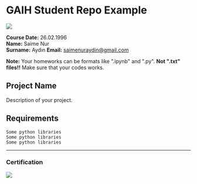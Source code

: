 # GAIH Student Repo Example
![](img/logo.png)

**Course Date:** 26.02.1996  
**Name:** Saime Nur  
**Surname:** Aydın 
**Email:** saimenuraydin@gmail.com  

**Note:** Your homeworks can be formats like ".ipynb" and ".py". **Not ".txt" files!!** Make sure that your codes works.  

## Project Name
Description of your project.

## Requirements
```
Some python libraries
Some python libraries
Some python libraries
```
---

### Certification
![](img/certificate_ex.png)

